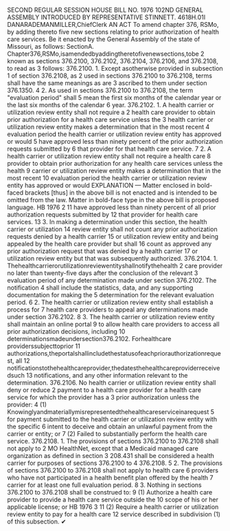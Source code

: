 SECOND REGULAR SESSION
HOUSE BILL NO. 1976
102ND GENERAL ASSEMBLY
INTRODUCED BY REPRESENTATIVE STINNETT.
4618H.01I DANARADEMANMILLER,ChiefClerk
AN ACT
To amend chapter 376, RSMo, by adding thereto five new sections relating to prior
authorization of health care services.
Be it enacted by the General Assembly of the state of Missouri, as follows:
SectionA. Chapter376,RSMo,isamendedbyaddingtheretofivenewsections,tobe
2 known as sections 376.2100, 376.2102, 376.2104, 376.2106, and 376.2108, to read as
3 follows:
376.2100. 1. Except asotherwise provided in subsection 1 of section 376.2108, as
2 used in sections 376.2100 to 376.2108, terms shall have the same meanings as are
3 ascribed to them under section 376.1350.
4 2. As used in sections 376.2100 to 376.2108, the term "evaluation period" shall
5 mean the first six months of the calendar year or the last six months of the calendar
6 year.
376.2102. 1. A health carrier or utilization review entity shall not require a
2 health care provider to obtain prior authorization for a health care service unless the
3 health carrier or utilization review entity makes a determination that in the most recent
4 evaluation period the health carrier or utilization review entity has approved or would
5 have approved less than ninety percent of the prior authorization requests submitted by
6 that provider for that health care service.
7 2. A health carrier or utilization review entity shall not require a health care
8 provider to obtain prior authorization for any health care services unless the health
9 carrier or utilization review entity makes a determination that in the most recent
10 evaluation period the health carrier or utilization review entity has approved or would
EXPLANATION — Matter enclosed in bold-faced brackets [thus] in the above bill is not enacted and is
intended to be omitted from the law. Matter in bold-face type in the above bill is proposed language.
HB 1976 2
11 have approved less than ninety percent of all prior authorization requests submitted by
12 that provider for health care services.
13 3. In making a determination under this section, the health carrier or utilization
14 review entity shall not count any prior authorization requests denied by a health carrier
15 or utilization review entity and being appealed by the health care provider but shall
16 count as approved any prior authorization request that was denied by a health carrier
17 or utilization review entity but that was subsequently authorized.
376.2104. 1. Thehealthcarrierorutilizationreviewentityshallnotifythehealth
2 care provider no later than twenty-five days after the conclusion of the relevant
3 evaluation period of any determination made under section 376.2102. The notification
4 shall include the statistics, data, and any supporting documentation for making the
5 determination for the relevant evaluation period.
6 2. The health carrier or utilization review entity shall establish a process for
7 health care providers to appeal any determinations made under section 376.2102.
8 3. The health carrier or utilization review entity shall maintain an online portal
9 to allow health care providers to access all prior authorization decisions, including
10 determinationsmadeundersection376.2102. Forhealthcare providerssubjecttoprior
11 authorizations,theportalshallincludethestatusofeachpriorauthorizationrequest, all
12 notificationstothehealthcareprovider,thedatesthehealthcareproviderreceivedsuch
13 notifications, and any other information relevant to the determination.
376.2106. No health carrier or utilization review entity shall deny or reduce
2 payment to a health care provider for a health care service for which the provider has a
3 prior authorization unless the provider:
4 (1) Knowinglyandmateriallymisrepresentedthehealthcareserviceinarequest
5 for payment submitted to the health carrier or utilization review entity with the specific
6 intent to deceive and obtain an unlawful payment from the carrier or entity; or
7 (2) Failed to substantially perform the health care service.
376.2108. 1. The provisions of sections 376.2100 to 376.2108 shall not apply to
2 MO HealthNet, except that a Medicaid managed care organization as defined in section
3 208.431 shall be considered a health carrier for purposes of sections 376.2100 to
4 376.2108.
5 2. The provisions of sections 376.2100 to 376.2108 shall not apply to health care
6 providers who have not participated in a health benefit plan offered by the health
7 carrier for at least one full evaluation period.
8 3. Nothing in sections 376.2100 to 376.2108 shall be construed to:
9 (1) Authorize a health care provider to provide a health care service outside the
10 scope of his or her applicable license; or
HB 1976 3
11 (2) Require a health carrier or utilization review entity to pay for a health care
12 service described in subdivision (1) of this subsection.
✔